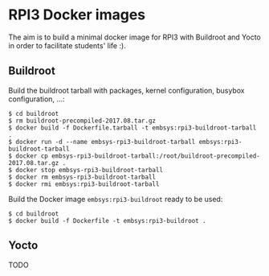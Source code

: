 # RPI3 Docker images

The aim is to build a minimal docker image for RPI3 with Buildroot and Yocto
in order to facilitate students' life :).

## Buildroot

Build the buildroot tarball with packages, kernel configuration, busybox
configuration, ...:

````
$ cd buildroot
$ rm buildroot-precompiled-2017.08.tar.gz
$ docker build -f Dockerfile.tarball -t embsys:rpi3-buildroot-tarball .
$ docker run -d --name embsys-rpi3-buildroot-tarball embsys:rpi3-buildroot-tarball
$ docker cp embsys-rpi3-buildroot-tarball:/root/buildroot-precompiled-2017.08.tar.gz .
$ docker stop embsys-rpi3-buildroot-tarball
$ docker rm embsys-rpi3-buildroot-tarball
$ docker rmi embsys:rpi3-buildroot-tarball
````

Build the Docker image `embsys:rpi3-buildroot` ready to be used:

````
$ cd buildroot
$ docker build -f Dockerfile -t embsys:rpi3-buildroot .
````

## Yocto

TODO

